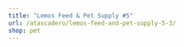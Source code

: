 ```yaml
---
title: "Lemos Feed & Pet Supply #5"
url: /atascadero/lemos-feed-and-pet-supply-5-3/
shop: pet
---
```

